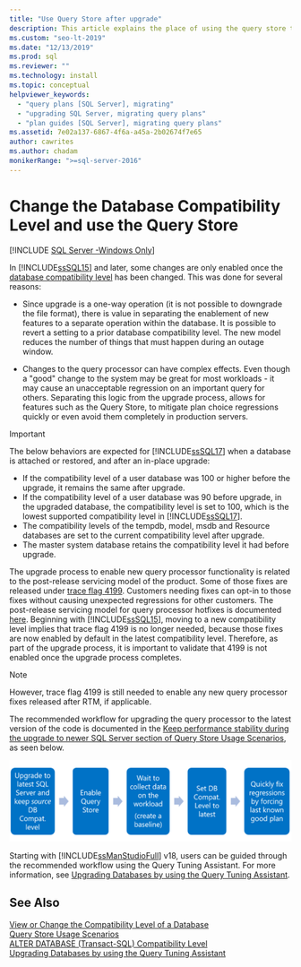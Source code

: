 ```yaml
---
title: "Use Query Store after upgrade"
description: This article explains the place of using the query store to establish a baseline and changing the database compatibility level in a SQL Server upgrade.
ms.custom: "seo-lt-2019"
ms.date: "12/13/2019"
ms.prod: sql
ms.reviewer: ""
ms.technology: install
ms.topic: conceptual
helpviewer_keywords: 
  - "query plans [SQL Server], migrating"
  - "upgrading SQL Server, migrating query plans"
  - "plan guides [SQL Server], migrating query plans"
ms.assetid: 7e02a137-6867-4f6a-a45a-2b02674f7e65
author: cawrites
ms.author: chadam
monikerRange: ">=sql-server-2016"
---
```

# Change the Database Compatibility Level and use the Query Store

[!INCLUDE [SQL Server -Windows Only](../../includes/applies-to-version/sql-windows-only.md)]

In [!INCLUDE[ssSQL15](../../includes/sssql15-md.md)] and later, some changes are only enabled once the [database compatibility level](../../t-sql/statements/alter-database-transact-sql-compatibility-level.md) has been changed. This was done for several reasons:  
  
- Since upgrade is a one-way operation (it is not possible to downgrade the file format), there is value in separating the enablement of new features to a separate operation within the database. It is possible to revert a setting to a prior database compatibility level.  The new model reduces the number of things that must happen during an outage window.  
  
- Changes to the query processor can have complex effects. Even though a "good" change to the system may be great for most workloads - it may cause an unacceptable regression on an important query for others. Separating this logic from the upgrade process, allows for features such as the Query Store, to mitigate plan choice regressions quickly or even avoid them completely in production servers.  
  
> [!IMPORTANT]  
> The below behaviors are expected for [!INCLUDE[ssSQL17](../../includes/sssql17-md.md)] when a database is attached or restored, and after an in-place upgrade:
> - If the compatibility level of a user database was 100 or higher before the upgrade, it remains the same after upgrade.    
> - If the compatibility level of a user database was 90 before upgrade, in the upgraded database, the compatibility level is set to 100, which is the lowest supported compatibility level in [!INCLUDE[ssSQL17](../../includes/sssql17-md.md)].    
> - The compatibility levels of the tempdb, model, msdb and Resource databases are set to the current compatibility level after upgrade.   
> - The master system database retains the compatibility level it had before upgrade.    
  
The upgrade process to enable new query processor functionality is related to the post-release servicing model of the product.  Some of those fixes are released under [trace flag 4199](../../t-sql/database-console-commands/dbcc-traceon-trace-flags-transact-sql.md#4199).  Customers needing fixes can opt-in to those fixes without causing unexpected regressions for other customers. The post-release servicing model for query processor hotfixes is documented [here](https://support.microsoft.com/kb/974006). Beginning with [!INCLUDE[ssSQL15](../../includes/sssql15-md.md)], moving to a new compatibility level implies that trace flag 4199 is no longer needed, because those fixes are now enabled by default in the latest compatibility level. Therefore, as part of the upgrade process, it is important to validate that 4199 is not enabled once the upgrade process completes.  

> [!NOTE]
> However, trace flag 4199 is still needed to enable any new query processor fixes released after RTM, if applicable.
  
The recommended workflow for upgrading the query processor to the latest version of the code is documented in the [Keep performance stability during the upgrade to newer SQL Server section of Query Store Usage Scenarios](../../relational-databases/performance/query-store-usage-scenarios.md#CEUpgrade), as seen below.  
  
![Diagram showing the recommended workflow for upgrading the query processor to the latest version of the code.](../../relational-databases/performance/media/query-store-usage-5.png "query-store-usage-5") 

Starting with [!INCLUDE[ssManStudioFull](../../includes/ssmanstudiofull-md.md)] v18, users can be guided through the recommended workflow using the Query Tuning Assistant. For more information, see [Upgrading Databases by using the Query Tuning Assistant](../../relational-databases/performance/upgrade-dbcompat-using-qta.md).
 
## See Also  
[View or Change the Compatibility Level of a Database](../../relational-databases/databases/view-or-change-the-compatibility-level-of-a-database.md)     
[Query Store Usage Scenarios](../../relational-databases/performance/query-store-usage-scenarios.md)     
[ALTER DATABASE &#40;Transact-SQL&#41; Compatibility Level](../../t-sql/statements/alter-database-transact-sql-compatibility-level.md)     
[Upgrading Databases by using the Query Tuning Assistant](../../relational-databases/performance/upgrade-dbcompat-using-qta.md)        
  

